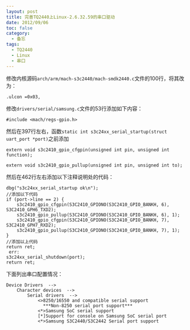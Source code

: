 ```yaml
---
layout: post
title: 完善TQ2440上Linux-2.6.32.59的串口驱动
date: 2012/09/06
toc: false
category:
  - 备忘
tags:
  - TQ2440
  - Linux
  - 串口
---
```


修改内核源码``arch/arm/mach-s3c2440/mach-smdk2440.c``文件的100行，将其改为：

```
.ulcon =0x03,
```

修改``drivers/serial/samsung.c``文件的53行添加如下内容：

```
#include <mach/regs-gpio.h>
```

然后在397行左右，函数``static int s3c24xx_serial_startup(struct uart_port *port)``之前添加

<!--more-->

```
extern void s3c2410_gpio_cfgpin(unsigned int pin, unsigned int function);

extern void s3c2410_gpio_pullup(unsigned int pin, unsigned int to);
```

然后在462行左右添加以下注释说明处的代码：

```
dbg("s3c24xx_serial_startup ok\n");
//添加以下代码
if (port->line == 2) {
    s3c2410_gpio_cfgpin(S3C2410_GPIONO(S3C2410_GPIO_BANKH, 6), S3C2410_GPH6_TXD2);
    s3c2410_gpio_pullup(S3C2410_GPIONO(S3C2410_GPIO_BANKH, 6), 1);
    s3c2410_gpio_cfgpin(S3C2410_GPIONO(S3C2410_GPIO_BANKH, 7), S3C2410_GPH7_RXD2);
    s3c2410_gpio_pullup(S3C2410_GPIONO(S3C2410_GPIO_BANKH, 7), 1);
}
//添加以上代码
return ret;
 err:
s3c24xx_serial_shutdown(port);
return ret;
```

下面列出串口配置情况：

```
Device Drivers  -->
    Character devices  -->
        Serial drivers  -->
            <>8250/16550 and compatible serial support
              ***Non-8250 serial port support***
            <*>Samsung SoC serial support
            [*]Support for console on Samsung SoC serial port
            <*>Samsung S3C2440/S3C2442 Serial port support
```
